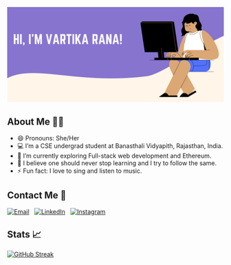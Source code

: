 <!-- <div align="center">
<h2> <b>Greetings!</b> <img src="https://github.com/vartikavr/vartikavr/blob/master/Hi.gif" width="30px"></h2>
</div> -->

<img src="https://github.com/vartikavr/vartikavr/blob/master/Banner.png" alt="Vartika Rana">

## About Me 👩‍💻
- 😄 Pronouns: She/Her
- 💻 I’m a CSE undergrad student at Banasthali Vidyapith, Rajasthan, India.
- 🌱 I’m currently exploring Full-stack web development and Ethereum.
- 🎯 I believe one should never stop learning and I try to follow the same.
- ⚡ Fun fact: I love to sing and listen to music.

## Contact Me 📝 
<a href="mailto:vartikarana2000@gmail.com"><img src="https://img.shields.io/badge/-Email-c14438?style=for-the-badge&logo=Gmail&logoColor=white" alt="Email"></a> &nbsp;
<a href="https://www.linkedin.com/in/vartika-rana-838225192/" target="_blank"><img src="https://img.shields.io/badge/LinkedIn-%230077B5.svg?&style=for-the-badge&logo=linkedin&logoColor=white" alt="LinkedIn"></a> &nbsp;
<a href="https://www.instagram.com/vartika_vr/" target="_blank"><img src="https://img.shields.io/badge/Instagram-%23E4405F.svg?&style=for-the-badge&logo=instagram&logoColor=white" alt="Instagram"></a>
<br />

## Stats 📈 
[![GitHub Streak](http://github-readme-streak-stats.herokuapp.com?user=vartikavr&theme=prussian&hide_border=true)](https://git.io/streak-stats)
